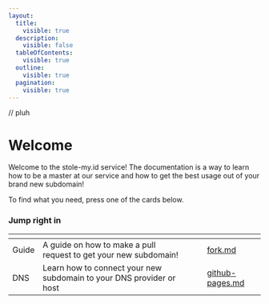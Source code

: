 ```yaml
---
layout:
  title:
    visible: true
  description:
    visible: false
  tableOfContents:
    visible: true
  outline:
    visible: true
  pagination:
    visible: true
---
```

// pluh

# Welcome

Welcome to the stole-my.id service! The documentation is a way to learn how to be a master at our service and how to get the best usage out of your brand new subdomain!

To find what you need, press one of the cards below.

### Jump right in

<table data-card-size="large" data-view="cards"><thead><tr><th></th><th></th><th data-hidden data-card-cover data-type="files"></th><th data-hidden></th><th data-hidden data-card-target data-type="content-ref"></th></tr></thead><tbody><tr><td>Guide</td><td>A guide on how to make a pull request to get your new subdomain!</td><td></td><td></td><td><a href="guide/fork.md">fork.md</a></td></tr><tr><td>DNS</td><td>Learn how to connect your new subdomain to your DNS provider or host</td><td></td><td></td><td><a href="dns/github-pages.md">github-pages.md</a></td></tr></tbody></table>
